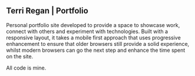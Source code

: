 ## Terri Regan | Portfolio

Personal portfolio site developed to provide a space to showcase work, connect with others and experiment with technologies. Built with a responsive layout, it takes a mobile first approach that uses progressive enhancement to ensure that older browsers still provide a solid experience, whilst modern browsers can go the next step and enhance the time spent on the site. 

All code is mine.